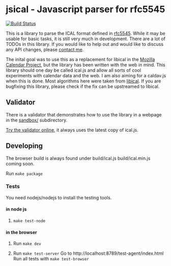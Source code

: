 # jsical - Javascript parser for rfc5545

[![Build Status](https://secure.travis-ci.org/kewisch/ical.js.png?branch=master)](http://travis-ci.org/kewisch/ical.js)

This is a library to parse the ICAL format defined in [rfc5545](http://tools.ietf.org/html/rfc5545). While it may be usable for basic tasks, it is still very much in development. There are a lot of TODOs in this library. If you would like to help out and would like to discuss any API changes, please [contact me](mailto:mozilla@kewis.ch).

The inital goal was to use this as a replacement for libical in the [Mozilla Calendar Project](http://www.mozilla.org/projects/calendar/), but the library has been written with the web in mind. This library should one day be called ical.js and allow all sorts of cool experiments with calendar data and the web. I am also aiming for a caldav.js when this is done. Most algorithms here were taken from [libical](http://sourceforge.net/projects/freeassociation/). If you are bugfixing this library, please check if the fix can be upstreamed to libical.


## Validator 

There is a validator that demonstrates how to use the library in a webpage in the [sandbox/](https://github.com/kewisch/ical.js/tree/master/sandbox) subdirectory.

[Try the validator online](http://kewisch.github.com/ical.js/validator.html), it always uses the latest copy of ical.js.

## Developing

The browser build is always found under build/ical.js build/ical.min.js
coming soon.

Run `make package`

### Tests

You need nodejs/nodejs to install the testing tools.

#### in node js

1. `make test-node`

#### in the browser

1.  Run `make dev`

2.  Run `make test-server`
    Go to http://localhost:8789/test-agent/index.html
    Run all tests with `make test-browser`

